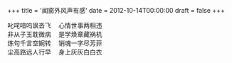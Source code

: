 +++
title = '闻窗外风声有感'
date = 2012-10-14T00:00:00
draft = false
+++

<div class="poem">
<pre>
叱咤喑呜飒沓飞  心情世事两相违
非从子玉耽微病  是学焕章藏祸机
炼句千言空婉转  销魂一字尽芳菲
尘高路远人行早  身上灰灰白白衣
</pre>
</div>
